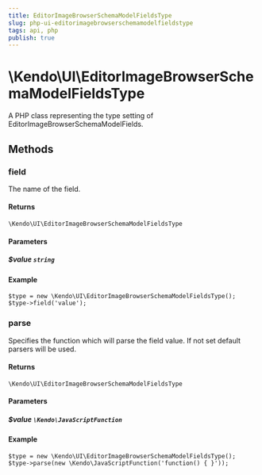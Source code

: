 ```yaml
---
title: EditorImageBrowserSchemaModelFieldsType
slug: php-ui-editorimagebrowserschemamodelfieldstype
tags: api, php
publish: true
---
```


# \Kendo\UI\EditorImageBrowserSchemaModelFieldsType

A PHP class representing the type setting of EditorImageBrowserSchemaModelFields.


## Methods

### field
The name of the field.

#### Returns
`\Kendo\UI\EditorImageBrowserSchemaModelFieldsType`

#### Parameters

##### $value `string`



#### Example 
    $type = new \Kendo\UI\EditorImageBrowserSchemaModelFieldsType();
    $type->field('value');

### parse
Specifies the function which will parse the field value. If not set default parsers will be used.

#### Returns
`\Kendo\UI\EditorImageBrowserSchemaModelFieldsType`

#### Parameters

##### $value `\Kendo\JavaScriptFunction`



#### Example 
    $type = new \Kendo\UI\EditorImageBrowserSchemaModelFieldsType();
    $type->parse(new \Kendo\JavaScriptFunction('function() { }'));

